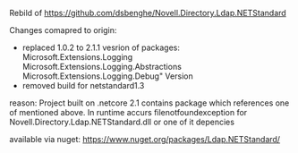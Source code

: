 Rebild of https://github.com/dsbenghe/Novell.Directory.Ldap.NETStandard

 Changes comapred to origin:
 - replaced  1.0.2 to 2.1.1 vesrion of packages:
    Microsoft.Extensions.Logging
    Microsoft.Extensions.Logging.Abstractions
    Microsoft.Extensions.Logging.Debug" Version
- removed build for netstandard1.3

reason:
Project built on .netcore 2.1 contains package which references one of mentioned above.
In runtime accurs filenotfoundexception for Novell.Directory.Ldap.NETStandard.dll or one of it depencies

available via nuget:
https://www.nuget.org/packages/Ldap.NETStandard/

